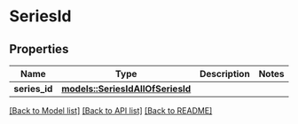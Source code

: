 # SeriesId

## Properties

Name | Type | Description | Notes
------------ | ------------- | ------------- | -------------
**series_id** | [**models::SeriesIdAllOfSeriesId**](SeriesId_allOf_seriesId.md) |  | 

[[Back to Model list]](../README.md#documentation-for-models) [[Back to API list]](../README.md#documentation-for-api-endpoints) [[Back to README]](../README.md)


